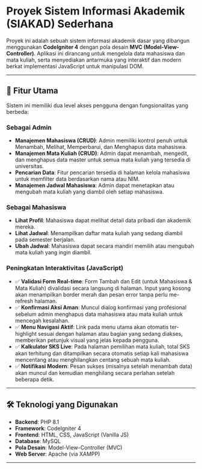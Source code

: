 # Proyek Sistem Informasi Akademik (SIAKAD) Sederhana

Proyek ini adalah sebuah sistem informasi akademik dasar yang dibangun menggunakan **CodeIgniter 4** dengan pola desain **MVC (Model-View-Controller)**. Aplikasi ini dirancang untuk mengelola data mahasiswa dan mata kuliah, serta menyediakan antarmuka yang interaktif dan modern berkat implementasi JavaScript untuk manipulasi DOM.

---

## 🚀 Fitur Utama

Sistem ini memiliki dua level akses pengguna dengan fungsionalitas yang berbeda:

### Sebagai Admin
-   **Manajemen Mahasiswa (CRUD)**: Admin memiliki kontrol penuh untuk Menambah, Melihat, Memperbarui, dan Menghapus data mahasiswa.
-   **Manajemen Mata Kuliah (CRUD)**: Admin dapat menambah, mengedit, dan menghapus data master untuk semua mata kuliah yang tersedia di universitas.
-   **Pencarian Data**: Fitur pencarian tersedia di halaman kelola mahasiswa untuk memfilter data berdasarkan nama atau NIM.
-   **Manajemen Jadwal Mahasiswa**: Admin dapat menetapkan atau mengubah mata kuliah yang diambil oleh setiap mahasiswa.

### Sebagai Mahasiswa
-   **Lihat Profil**: Mahasiswa dapat melihat detail data pribadi dan akademik mereka.
-   **Lihat Jadwal**: Menampilkan daftar mata kuliah yang sedang diambil pada semester berjalan.
-   **Ubah Jadwal**: Mahasiswa dapat secara mandiri memilih atau mengubah mata kuliah yang ingin diambil.

### Peningkatan Interaktivitas (JavaScript)
-   ✅ **Validasi Form Real-time**: Form Tambah dan Edit (untuk Mahasiswa & Mata Kuliah) divalidasi secara langsung di halaman. Input yang kosong akan menampilkan border merah dan pesan error tanpa perlu me-refresh halaman.
-   ✅ **Konfirmasi Aksi Aman**: Muncul dialog konfirmasi yang profesional sebelum admin menghapus data mahasiswa atau mata kuliah untuk mencegah kesalahan.
-   ✅ **Menu Navigasi Aktif**: Link pada menu utama akan otomatis ter-highlight sesuai dengan halaman atau bagian yang sedang diakses, memberikan petunjuk visual yang jelas kepada pengguna.
-   ✅ **Kalkulator SKS Live**: Pada halaman pemilihan mata kuliah, total SKS akan terhitung dan ditampilkan secara otomatis setiap kali mahasiswa mencentang atau menghilangkan centang sebuah mata kuliah.
-   ✅ **Notifikasi Modern**: Pesan sukses (misalnya setelah menambah data) akan muncul dan kemudian menghilang secara perlahan setelah beberapa detik.

---

## 🛠️ Teknologi yang Digunakan

-   **Backend**: PHP 8.1
-   **Framework**: CodeIgniter 4
-   **Frontend**: HTML, CSS, JavaScript (Vanilla JS)
-   **Database**: MySQL
-   **Pola Desain**: Model-View-Controller (MVC)
-   **Web Server**: Apache (via XAMPP)

---

